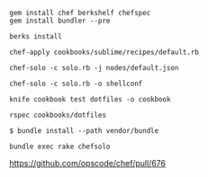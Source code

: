 ```
gem install chef berkshelf chefspec
gem install bundler --pre
```

```
berks install
```
```
chef-apply cookbooks/sublime/recipes/default.rb
```
```
chef-solo -c solo.rb -j nodes/default.json
```
```
chef-solo -c solo.rb -o shellconf
```
```
knife cookbook test dotfiles -o cookbook
```
```
rspec cookbooks/dotfiles
```
```
$ bundle install --path vendor/bundle
```
```
bundle exec rake chefsolo
```
https://github.com/opscode/chef/pull/676
